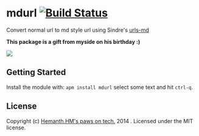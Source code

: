 # mdurl [![Build Status](https://secure.travis-ci.org/hemanth/mdurl.png?branch=master)](http://travis-ci.org/hemanth/mdurl)

Convert normal url to md style url using Sindre's [urls-md](https://github.com/sindresorhus/urls-md)

__This package is a gift from myside on his birthday :)__

![](http://i.imgur.com/FwxmQW4.gif)

## Getting Started
Install the module with: `apm install mdurl` select some text and hit `ctrl-q`.

## License
Copyright (c) [Hemanth.HM's paws on tech.](http://h3manth.com) 2014 . Licensed under the MIT license.
